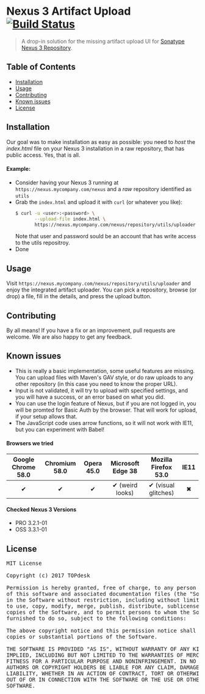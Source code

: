 # Nexus 3 Artifact Upload [![Build Status](https://travis-ci.org/TOPdesk/nexus3-artifact-upload.svg?branch=master)](https://travis-ci.org/TOPdesk/nexus3-artifact-upload)
> A drop-in solution for the missing artifact upload UI for [Sonatype Nexus 3 Repository](https://www.sonatype.com/nexus-repository-oss).

## Table of Contents
- [Installation](#installation)
- [Usage](#usage)
- [Contributing](#contributing)
- [Known issues](#known-issues)
- [License](#license)

## Installation
Our goal was to make installation as easy as possible: you need to *host* the *index.html* file on your Nexus 3 installation in a raw repository, that has public access. Yes, that is all.

#### Example:
- Consider having your Nexus 3 running at `https://nexus.mycompany.com/nexus` and a *raw* repository identified as `utils`
- Grab the `index.html` and upload it with `curl` (or whatever you like):
  ```bash
  $ curl -u <user>:<password> \
         --upload-file index.html \
         https://nexus.mycompany.com/nexus/repository/utils/uploader
  ```
  Note that user and password sould be an account that has write access to the utils repositroy.
- Done


## Usage
Visit `https://nexus.mycompany.com/nexus/repository/utils/uploader` and enjoy the integrated artifact uploader.
You can pick a repository, browse (or drop) a file, fill in the details, and press the upload button.

## Contributing
By all means! If you have a fix or an improvement, pull requests are welcome. We are also happy to get any feedback.

## Known issues
- This is really a basic implementation, some useful features are missing. You can upload files with Maven's GAV style, or do raw uploads to any other repository (in this case you need to know the proper URL).
- Input is not validated, it will try to upload with specified settings, and you will have a success, or an error based on what you did.
- You can use the login feature of Nexus, but if you are not logged in, you will be promted for Basic Auth by the browser. That will work for upload, if your setup allows that.
- The JavaScript code uses arrow functions, so it will not work with IE11, but you can experiment with Babel!

#### Browsers we tried

| Google Chrome 58.0 | Chromium 58.0 | Opera 45.0 | Microsoft Edge 38 | Mozilla Firefox 53.0 | IE11 |
| :----------------: | :-----------: | :--------: | :---------------: | :------------------: | :--: |
| ✔                  | ✔             | ✔          | ✔ (weird looks)   | ✔ (visual glitches)  | ✖    |

#### Checked Nexus 3 Versions
- PRO 3.2.1-01
- OSS 3.3.1-01

## License
<pre>MIT License

Copyright (c) 2017 TOPdesk

Permission is hereby granted, free of charge, to any person obtaining a copy
of this software and associated documentation files (the "Software"), to deal
in the Software without restriction, including without limitation the rights
to use, copy, modify, merge, publish, distribute, sublicense, and/or sell
copies of the Software, and to permit persons to whom the Software is
furnished to do so, subject to the following conditions:

The above copyright notice and this permission notice shall be included in all
copies or substantial portions of the Software.

THE SOFTWARE IS PROVIDED "AS IS", WITHOUT WARRANTY OF ANY KIND, EXPRESS OR
IMPLIED, INCLUDING BUT NOT LIMITED TO THE WARRANTIES OF MERCHANTABILITY,
FITNESS FOR A PARTICULAR PURPOSE AND NONINFRINGEMENT. IN NO EVENT SHALL THE
AUTHORS OR COPYRIGHT HOLDERS BE LIABLE FOR ANY CLAIM, DAMAGES OR OTHER
LIABILITY, WHETHER IN AN ACTION OF CONTRACT, TORT OR OTHERWISE, ARISING FROM,
OUT OF OR IN CONNECTION WITH THE SOFTWARE OR THE USE OR OTHER DEALINGS IN THE
SOFTWARE.</pre>

